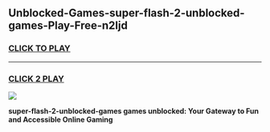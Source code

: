 
## Unblocked-Games-super-flash-2-unblocked-games-Play-Free-n2ljd
<h3>
<a href="https://premium76.site?title=super-flash-2-unblocked-games&ref=20A">CLICK TO PLAY</a></h3>
<hr>

<h3>
<a href="https://premium76.site?title=super-flash-2-unblocked-games&ref=20A">CLICK 2 PLAY</a>
  
</h3>

<a href="https://premium76.site?title=super-flash-2-unblocked-games&ref=20A"><img src="https://clearcache.store/games.png"></a>


**super-flash-2-unblocked-games games unblocked: Your Gateway to Fun and Accessible Online Gaming**
